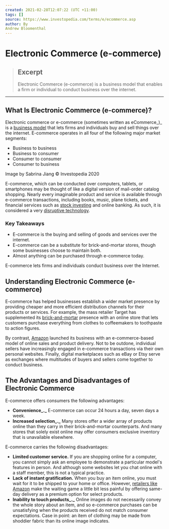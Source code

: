 ```yaml
---
created: 2021-02-28T12:07:22 (UTC +11:00)
tags: []
source: https://www.investopedia.com/terms/e/ecommerce.asp
author: By
Andrew Bloomenthal
---
```


# Electronic Commerce (e-commerce)

> ## Excerpt
> Electronic Commerce (e-commerce) is a business model that enables a firm or individual to conduct business over the internet.

---
## What Is Electronic Commerce (e-commerce)?

Electronic commerce or e-commerce (sometimes written as eCommerce_)_ is a [business model](https://www.investopedia.com/terms/b/businessmodel.asp) that lets firms and individuals buy and sell things over the internet. E-commerce operates in all four of the following major market segments:

-   Business to business
-   Business to consumer
-   Consumer to consumer
-   Consumer to business

Image by Sabrina Jiang © Investopedia 2020

E-commerce, which can be conducted over computers, tablets, or smartphones may be thought of like a digital version of mail-order catalog shopping. Nearly every imaginable product and service is available through e-commerce transactions, including books, music, plane tickets, and financial services such as [stock investing](https://www.investopedia.com/articles/etfs-mutual-funds/080516/4-etfs-fang-stocks-fdnpnqiqqqskyy.asp) and online banking. As such, it is considered a very [disruptive technology](https://www.investopedia.com/terms/d/disruptive-technology.asp).

### Key Takeaways

-   E-commerce is the buying and selling of goods and services over the internet.
-   E-commerce can be a substitute for brick-and-mortar stores, though some businesses choose to maintain both.
-   Almost anything can be purchased through e-commerce today.

E-commerce lets firms and individuals conduct business over the Internet.

## Understanding Electronic Commerce (e-commerce)

E-commerce has helped businesses establish a wider market presence by providing cheaper and more efficient distribution channels for their products or services. For example, the mass retailer Target has supplemented its [brick-and-mortar](https://www.investopedia.com/terms/b/brickandmortar.asp) presence with an online store that lets customers purchase everything from clothes to coffeemakers to toothpaste to action figures.

By contrast, [Amazon](https://www.investopedia.com/what-to-expect-from-amazon-earnings-4685379) launched its business with an e-commerce-based model of online sales and product delivery. Not to be outdone, individual sellers have increasingly engaged in e-commerce transactions via their own personal websites. Finally, digital marketplaces such as eBay or Etsy serve as exchanges where multitudes of buyers and sellers come together to conduct business.

## The Advantages and Disadvantages of Electronic Commerce

E-commerce offers consumers the following advantages:

-   **Convenience_._** E-commerce can occur 24 hours a day, seven days a week.
-   **Increased selection_._** Many stores offer a wider array of products online than they carry in their brick-and-mortar counterparts. And many stores that solely exist online may offer consumers exclusive inventory that is unavailable elsewhere.

E-commerce carries the following disadvantages:

-   **Limited customer service.** If you are shopping online for a computer, you cannot simply ask an employee to demonstrate a particular model's features in person. And although some websites let you chat online with a staff member, this is not a typical practice.
-   **Lack of instant gratification.** When you buy an item online, you must wait for it to be shipped to your home or office. However, [retailers like Amazon](https://www.investopedia.com/terms/e/electronic-retailing-e-tailing.asp) make the waiting game a little bit less painful by offering same-day delivery as a premium option for select products.
-   **Inability to touch products_._** Online images do not necessarily convey the whole story about an item, and so e-commerce purchases can be unsatisfying when the products received do not match consumer expectations. Case in point: an item of clothing may be made from shoddier fabric than its online image indicates.
